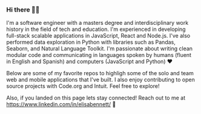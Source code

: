 ### Hi there 👋🏾

I'm a software engineer with a masters degree and interdisciplinary work history in the field of tech and education. I'm experienced in developing full-stack scalable applications in JavaScript, React and Node.js. I've also performed data exploration in Python with libraries such as Pandas, Seaborn, and Natural Language Toolkit. I'm passionate about writing clean modular code and communicating in languages spoken by humans (fluent in English and Spanish) and computers (JavaScript and Python) ❤️

Below are some of my favorite repos to highligh some of the solo and team web and mobile applications that I've built. I also enjoy contributing to open source projects with Code.org and Intuit. Feel free to explore! 

Also, if you landed on this page lets stay connected! Reach out to me at https://www.linkedin.com/in/elisabennett/ 📨
